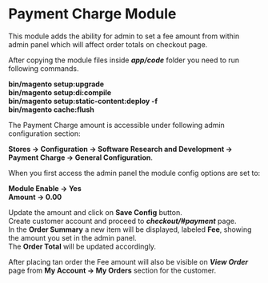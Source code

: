 # Payment Charge Module

This module adds the ability for admin to set a fee amount from within admin panel which will affect order totals on 
checkout page.

After copying the module files inside ***app/code*** folder you need to run following commands.

**bin/magento setup:upgrade**  
**bin/magento setup:di:compile**  
**bin/magento setup:static-content:deploy -f**  
**bin/magento cache:flush**  

The Payment Charge amount is accessible under following admin configuration section:  

**Stores -> Configuration -> Software Research and Development -> Payment Charge -> General Configuration**.  

When you first access the admin panel the module config options are set to:

**Module Enable -> Yes**  
**Amount -> 0.00** 

Update the amount and click on **Save Config** button.  
Create customer account and proceed to ***checkout/#payment*** page.  
In the **Order Summary** a new item will be displayed, labeled **Fee**, showing the amount you set in the admin panel.  
The **Order Total** will be updated accordingly.  

After placing tan order the Fee amount will also be visible on ***View Order*** page from **My Account -> My Orders** section for the customer.